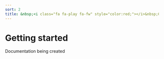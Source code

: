 ```yaml
---
sort: 2
title: &nbsp;<i class="fa fa-play fa-fw" style="color:red;"></i>&nbsp;Getting started
---
```


# Getting started

Documentation being created
